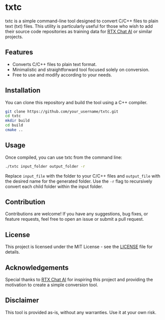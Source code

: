 # txtc

txtc is a simple command-line tool designed to convert C/C++ files to plain text (txt) files. This utility is particularly useful for those who wish to add their source code repositories as training data for [RTX Chat AI](https://www.nvidia.com/nb-no/ai-on-rtx/chatrtx/) or similar projects.

## Features

- Converts C/C++ files to plain text format.
- Minimalistic and straightforward tool focused solely on conversion.
- Free to use and modify according to your needs.

## Installation

You can clone this repository and build the tool using a C++ compiler.

```bash
git clone https://github.com/your_username/txtc.git
cd txtc
mkdir build
cd build
cmake ..
```

## Usage

Once compiled, you can use txtc from the command line:

```bash
./txtc input_folder output_folder -r 
```

Replace `input_file` with the folder to your C/C++ files and `output_file` with the desired name for the generated folder. Use the `-r` flag to recursively convert each child folder within the input folder.

## Contribution

Contributions are welcome! If you have any suggestions, bug fixes, or feature requests, feel free to open an issue or submit a pull request.

## License

This project is licensed under the MIT License - see the [LICENSE](LICENSE) file for details.

## Acknowledgements

Special thanks to [RTX Chat AI](https://www.nvidia.com/nb-no/ai-on-rtx/chatrtx/)  for inspiring this project and providing the motivation to create a simple conversion tool.

## Disclaimer

This tool is provided as-is, without any warranties. Use it at your own risk.
